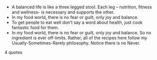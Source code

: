 - A balanced life is like a three legged stool. Each leg – nutrition, fitness and wellness- is necessary and supports the other.
 - In my food world, there is no fear or guilt, only joy and balance.
 - To get people to eat well don’t say a word about health, just cook fantastic food for them.
 - In my food world, there is no fear or guilt, only joy and balance. So no ingredient is ever off-limits. Rather, all of the recipes here follow my Usually-Sometimes-Rarely philosophy. Notice there is no Never.

4 quotes